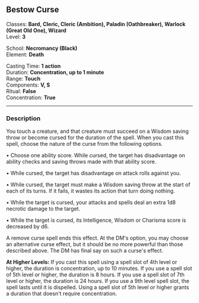 ## Bestow Curse

Classes: **Bard, Cleric, Cleric (Ambition), Paladin (Oathbreaker), Warlock (Great Old One), Wizard**  
Level: **3**  

School: **Necromancy (Black)**  
Element: **Death**  

Casting Time: **1 action**  
Duration: **Concentration, up to 1 minute**  
Range: **Touch**  
Components: **V, S**  
Ritual: **False**  
Concentration: **True**  

------

### Description

You touch a creature, and that creature must succeed on a Wisdom saving throw or become cursed for the duration of the spell. When you cast this spell, choose the nature of the curse from the following options.

• Choose one ability score. While cursed, the target has disadvantage on ability checks and saving throws made with that ability score.

• While cursed, the target has disadvantage on attack rolls against you.

• While cursed, the target must make a Wisdom saving throw at the start of each of its turns. If it fails, it wastes its action that turn doing nothing.

• While the target is cursed, your attacks and spells deal an extra 1d8 necrotic damage to the target.

• While the target is cursed, its Intelligence, Wisdom or Charisma score is decreased by d6.

A remove curse spell ends this effect. At the DM's option, you may choose an alternative curse effect, but it should be no more powerful than those described above. The DM has final say on such a curse's effect.

**At Higher Levels:** If you cast this spell using a spell slot of 4th level or higher, the duration is concentration, up to 10 minutes. If you use a spell slot of 5th level or higher, the duration is 8 hours. If you use a spell slot of 7th level or higher, the duration is 24 hours. If you use a 9th level spell slot, the spell lasts until it is dispelled. Using a spell slot of 5th level or higher grants a duration that doesn't require concentration.